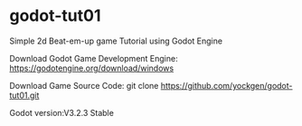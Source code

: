 # godot-tut01
Simple 2d Beat-em-up game Tutorial using Godot Engine

Download Godot Game Development Engine:
https://godotengine.org/download/windows

Download Game Source Code:
git clone https://github.com/yockgen/godot-tut01.git

Godot version:V3.2.3 Stable


